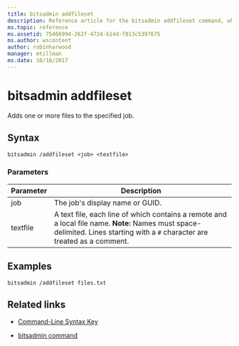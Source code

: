 ```yaml
---
title: bitsadmin addfileset
description: Reference article for the bitsadmin addfileset command, which adds one or more files to the specified job.
ms.topic: reference
ms.assetid: 75466994-262f-4724-b14d-f813c5397675
ms.author: wscontent
author: robinharwood
manager: mtillman
ms.date: 10/16/2017
---
```


# bitsadmin addfileset

Adds one or more files to the specified job.

## Syntax

```
bitsadmin /addfileset <job> <textfile>
```

### Parameters

| Parameter | Description |
| --------- | ----------- |
| job | The job's display name or GUID. |
| textfile | A text file, each line of which contains a remote and a local file name. **Note:** Names must space-delimited. Lines starting with a `#` character are treated as a comment. |

## Examples

```
bitsadmin /addfileset files.txt
```

## Related links

- [Command-Line Syntax Key](command-line-syntax-key.md)

- [bitsadmin command](bitsadmin.md)
